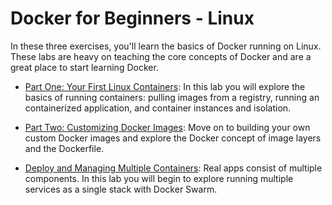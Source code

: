# Docker for Beginners - Linux

In these three exercises, you'll learn the basics of Docker running on Linux. These labs are heavy on teaching the core concepts of Docker and are a great place to start learning Docker.

* [Part One: Your First Linux Containers](part-one.md): In this lab you will explore the basics of running containers: pulling images from a registry, running an containerized application, and container instances and isolation.

* [Part Two: Customizing Docker Images](part-two.md): Move on to building your own custom Docker images and explore the Docker concept of image layers and the Dockerfile.

* [Deploy and Managing Multiple Containers](part-three.md): Real apps consist of multiple components. In this lab you will begin to explore running multiple services as a single stack with Docker Swarm.